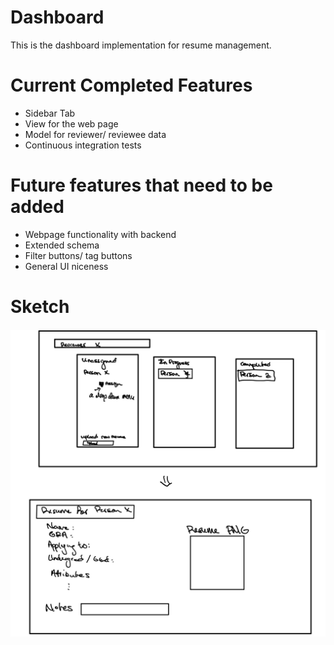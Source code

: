# Dashboard
This is the dashboard implementation for resume management. 
# Current Completed Features
- Sidebar Tab
- View for the web page
- Model for reviewer/ reviewee data
- Continuous integration tests
# Future features that need to be added
- Webpage functionality with backend
- Extended schema
- Filter buttons/ tag buttons
- General UI niceness
# Sketch
![Sketch](Capture.JPG)

